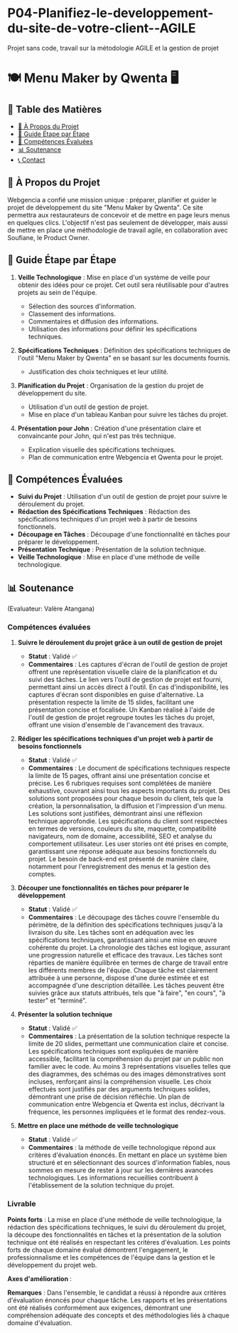 # P04-Planifiez-le-developpement-du-site-de-votre-client--AGILE
Projet sans code, travail sur la métodologie AGILE et la gestion de projet


# 🍽 Menu Maker by Qwenta 🖥

## 📌 Table des Matières
- [📖 À Propos du Projet](#-à-propos-du-projet)
- [🚀 Guide Étape par Étape](#-guide-étape-par-étape)
- [🎯 Compétences Évaluées](#-compétences-évaluées)
- [📊 Soutenance](#-soutenance)
- [📞 Contact](#-contact)

## 📖 À Propos du Projet
Webgencia a confié une mission unique : préparer, planifier et guider le projet de développement du site "Menu Maker by Qwenta". Ce site permettra aux restaurateurs de concevoir et de mettre en page leurs menus en quelques clics. L'objectif n'est pas seulement de développer, mais aussi de mettre en place une méthodologie de travail agile, en collaboration avec Soufiane, le Product Owner.

## 🚀 Guide Étape par Étape

1. **Veille Technologique** : Mise en place d'un système de veille pour obtenir des idées pour ce projet. Cet outil sera réutilisable pour d'autres projets au sein de l'équipe.
    - Sélection des sources d'information.
    - Classement des informations.
    - Commentaires et diffusion des informations.
    - Utilisation des informations pour définir les spécifications techniques.

2. **Spécifications Techniques** : Définition des spécifications techniques de l'outil "Menu Maker by Qwenta" en se basant sur les documents fournis.
    - Justification des choix techniques et leur utilité.

3. **Planification du Projet** : Organisation de la gestion du projet de développement du site.
    - Utilisation d'un outil de gestion de projet.
    - Mise en place d'un tableau Kanban pour suivre les tâches du projet.

4. **Présentation pour John** : Création d'une présentation claire et convaincante pour John, qui n'est pas très technique.
    - Explication visuelle des spécifications techniques.
    - Plan de communication entre Webgencia et Qwenta pour le projet.

## 🎯 Compétences Évaluées

- **Suivi du Projet** : Utilisation d'un outil de gestion de projet pour suivre le déroulement du projet.
- **Rédaction des Spécifications Techniques** : Rédaction des spécifications techniques d'un projet web à partir de besoins fonctionnels.
- **Découpage en Tâches** : Découpage d'une fonctionnalité en tâches pour préparer le développement.
- **Présentation Technique** : Présentation de la solution technique.
- **Veille Technologique** : Mise en place d'une méthode de veille technologique.

## 📊 Soutenance
(Evaluateur: Valère Atangana)
### Compétences évaluées

1. **Suivre le déroulement du projet grâce à un outil de gestion de projet**
    - **Statut** : Validé ✅
    - **Commentaires** : Les captures d'écran de l'outil de gestion de projet offrent une représentation visuelle claire de la planification et du suivi des tâches. Le lien vers l'outil de gestion de projet est fourni, permettant ainsi un accès direct à l'outil. En cas d'indisponibilité, les captures d'écran sont disponibles en guise d'alternative. La présentation respecte la limite de 15 slides, facilitant une présentation concise et focalisée. Un Kanban réalisé à l'aide de l'outil de gestion de projet regroupe toutes les tâches du projet, offrant une vision d'ensemble de l'avancement des travaux.

2. **Rédiger les spécifications techniques d'un projet web à partir de besoins fonctionnels**
    - **Statut** : Validé ✅
    - **Commentaires** : Le document de spécifications techniques respecte la limite de 15 pages, offrant ainsi une présentation concise et précise. Les 6 rubriques requises sont complétées de manière exhaustive, couvrant ainsi tous les aspects importants du projet. Des solutions sont proposées pour chaque besoin du client, tels que la création, la personnalisation, la diffusion et l'impression d'un menu. Les solutions sont justifiées, démontrant ainsi une réflexion technique approfondie. Les spécifications du client sont respectées en termes de versions, couleurs du site, maquette, compatibilité navigateurs, nom de domaine, accessibilité, SEO et analyse du comportement utilisateur. Les user stories ont été prises en compte, garantissant une réponse adéquate aux besoins fonctionnels du projet. Le besoin de back-end est présenté de manière claire, notamment pour l'enregistrement des menus et la gestion des comptes.

3. **Découper une fonctionnalités en tâches pour préparer le développement**
    - **Statut** : Validé ✅
    - **Commentaires** : Le découpage des tâches couvre l'ensemble du périmètre, de la définition des spécifications techniques jusqu'à la livraison du site. Les tâches sont en adéquation avec les spécifications techniques, garantissant ainsi une mise en œuvre cohérente du projet. La chronologie des tâches est logique, assurant une progression naturelle et efficace des travaux. Les tâches sont réparties de manière équilibrée en termes de charge de travail entre les différents membres de l'équipe. Chaque tâche est clairement attribuée à une personne, dispose d'une durée estimée et est accompagnée d'une description détaillée. Les tâches peuvent être suivies grâce aux statuts attribués, tels que "à faire", "en cours", "à tester" et "terminé".

4. **Présenter la solution technique**
    - **Statut** : Validé ✅
    - **Commentaires** : La présentation de la solution technique respecte la limite de 20 slides, permettant une communication claire et concise. Les spécifications techniques sont expliquées de manière accessible, facilitant la compréhension du projet par un public non familier avec le code. Au moins 3 représentations visuelles telles que des diagrammes, des schémas ou des images démonstratives sont incluses, renforçant ainsi la compréhension visuelle. Les choix effectués sont justifiés par des arguments techniques solides, démontrant une prise de décision réfléchie. Un plan de communication entre Webgencia et Qwenta est inclus, décrivant la fréquence, les personnes impliquées et le format des rendez-vous.

5. **Mettre en place une méthode de veille technologique**
    - **Statut** : Validé ✅
    - **Commentaires** : la méthode de veille technologique répond aux critères d'évaluation énoncés. En mettant en place un système bien structuré et en sélectionnant des sources d'information fiables, nous sommes en mesure de rester à jour sur les dernières avancées technologiques. Les informations recueillies contribuent à l'établissement de la solution technique du projet.

### Livrable

**Points forts** : La mise en place d'une méthode de veille technologique, la rédaction des spécifications techniques, le suivi du déroulement du projet, la découpe des fonctionnalités en tâches et la présentation de la solution technique ont été réalisés en respectant les critères d'évaluation. Les points forts de chaque domaine évalué démontrent l'engagement, le professionnalisme et les compétences de l'équipe dans la gestion et le développement du projet web.

**Axes d'amélioration** :

**Remarques** : Dans l'ensemble, le candidat a réussi à répondre aux critères d'évaluation énoncés pour chaque tâche. Les rapports et les présentations ont été réalisés conformément aux exigences, démontrant une compréhension adéquate des concepts et des méthodologies liés à chaque domaine d'évaluation.


